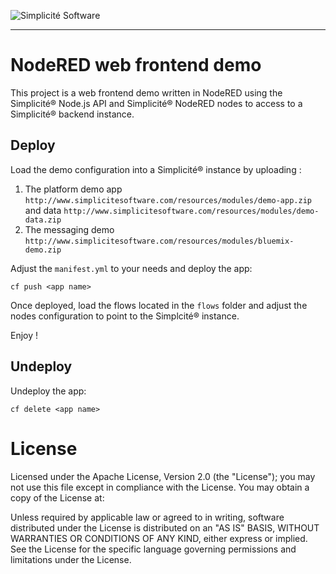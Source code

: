 ![Simplicit&eacute; Software](http://www.simplicitesoftware.com/logos/logo250.png)

---

NodeRED web frontend demo
=========================

This project is a web frontend demo written in NodeRED using the Simplicit&eacute;&reg; Node.js API
and Simplicit&eacute;&reg; NodeRED nodes to access to a Simplicit&eacute;&reg;
backend instance.

Deploy
------

Load the demo configuration into a Simplicit&eacute;&reg; instance
by uploading :

1. The platform demo app `http://www.simplicitesoftware.com/resources/modules/demo-app.zip`
and data `http://www.simplicitesoftware.com/resources/modules/demo-data.zip`
2. The messaging demo `http://www.simplicitesoftware.com/resources/modules/bluemix-demo.zip`

Adjust the `manifest.yml` to your needs and deploy the app:

```
cf push <app name>
```

Once deployed, load the flows located in the `flows` folder and adjust the nodes
configuration to point to the Simplcit&eacute;&reg; instance.

Enjoy !

Undeploy
--------

Undeploy the app:

```
cf delete <app name>
```

License
=======

Licensed under the Apache License, Version 2.0 (the "License");
you may not use this file except in compliance with the License.
You may obtain a copy of the License at:

[](http://www.apache.org/licenses/LICENSE-2.0)

Unless required by applicable law or agreed to in writing, software
distributed under the License is distributed on an "AS IS" BASIS,
WITHOUT WARRANTIES OR CONDITIONS OF ANY KIND, either express or implied.
See the License for the specific language governing permissions and
limitations under the License.
